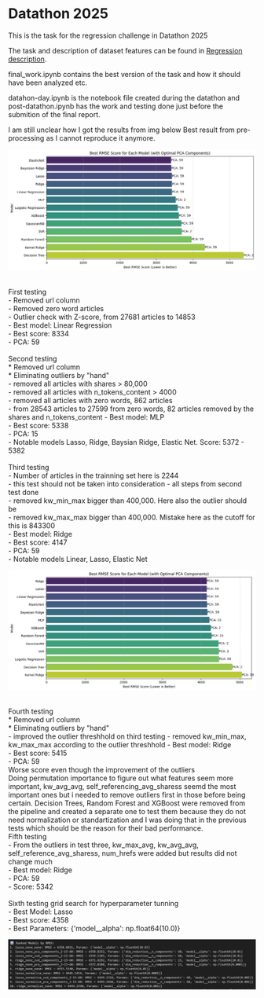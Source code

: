 # Datathon 2025 

This is the task for the regression challenge in Datathon 2025

The task and description of dataset features can be found in [Regression description](Regression-desc.pdf).

final_work.ipynb contains the best version of the task and how it should have been analyzed etc.

datahon-day.ipynb is the notebook file created during the datathon and post-datathon.ipynb has the work and testing done just before the submition of the final report.

I am still unclear how I got the results from img below Best result from pre-processing as I cannot reproduce it anymore. 

![Best result from pre-processing](images/best-results.png)

<br>
First testing<br>
    - Removed url column<br>
    - Removed zero word articles<br>
    - Outlier check with Z-score, from 27681 articles to 14853<br>
    - Best model: Linear Regression<br>
    - Best score: 8334<br>
    - PCA: 59<br>
<br>
Second testing<br>
    * Removed url column<br>
    * Eliminating outliers by "hand"<br>
        - removed all articles with shares > 80,000<br>
        - removed all articles with n_tokens_content > 4000<br>
        - removed all articles with zero words, 862 articles<br>
        - from 28543 articles to 27599 from zero words, 82 articles removed by the shares and n_tokens_content
    - Best model: MLP<br>
    - Best score: 5338<br>
    - PCA: 15<br>
    - Notable models Lasso, Ridge, Baysian Ridge, Elastic Net. Score: 5372 - 5382<br>
<br>
Third testing<br>
    - Number of articles in the trainning set here is 2244<br>
    - this test should not be taken into consideration
    - all steps from second test done<br>
    - removed kw_min_max bigger than 400,000. Here also the outlier should be <br>
    - removed kw_max_max bigger than 400,000. Mistake here as the cutoff for this is 843300 <br>
    - Best model: Ridge<br>
    - Best score: 4147<br>
    - PCA: 59<br>
    - Notable models Linear, Lasso, Elastic Net<br>
    
![Results with 25k removed articles](images/third-testing.png)

<br>
Fourth testing<br>
    * Removed url column<br>
    * Eliminating outliers by "hand"<br>
        - improved the outlier threshhold on third testing
        - removed kw_min_max, kw_max_max according to the outlier threshhold
    - Best model: Ridge<br>
    - Best score: 5415<br>
    - PCA: 59<br>
Worse score even though the improvement of the outliers
<br>
Doing permutation importance to figure out what features seem more important, kw_avg_avg, self_referencing_avg_sharess seemd the most important ones but i needed to remove outliers first in those before being certain. Decision Trees, Random Forest and XGBoost were removed from the pipeline and created a separate one to test them because they do not need normalization or standartization and I was doing that in the previous tests which should be the reason for their bad performance.

<br>
Fifth testing<br>
    - From the outliers in test three, kw_max_avg, kw_avg_avg, self_reference_avg_sharess, num_hrefs were added but results did not change much<br>
    - Best model: Ridge<br>
    - PCA: 59<br>
    - Score: 5342<br>
<br>
Sixth testing grid search for hyperparameter tunning<br>
    - Best Model: Lasso<br>
    - Best score: 4358<br>
    - Best Parameters: {'model__alpha': np.float64(10.0)}<br>

![Results with 25k removed articles](images/hyperparameter-tunning.png)